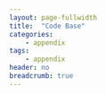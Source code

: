```yaml
---
layout: page-fullwidth
title:  "Code Base"
categories:
    - appendix
tags:
    - appendix
header: no
breadcrumb: true
---
```


